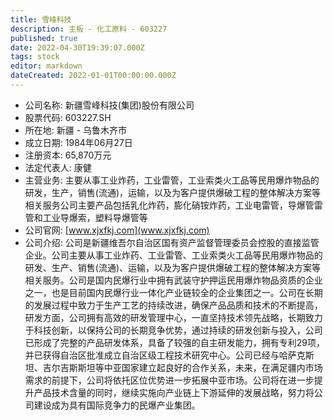 ```yaml
---
title: 雪峰科技
description: 主板 - 化工原料 - 603227
published: true
date: 2022-04-30T19:39:07.000Z
tags: stock
editor: markdown
dateCreated: 2022-01-01T00:00:00.000Z
---
```


- 公司名称: 新疆雪峰科技(集团)股份有限公司
- 股票代码: 603227.SH
- 所在地: 新疆 - 乌鲁木齐市
- 成立日期: 1984年06月27日
- 注册资本: 65,870万元
- 法定代表人: 康健
- 主营业务: 主要从事工业炸药，工业雷管，工业索类火工品等民用爆炸物品的研发，生产，销售(流通)，运输，以及为客户提供爆破工程的整体解决方案等相关服务公司主要产品包括乳化炸药，膨化硝铵炸药，工业电雷管，导爆管雷管和工业导爆索，塑料导爆管等
- 公司官网: [www.xjxfkj.com](www.xjxfkj.com)
- 公司介绍: 公司是新疆维吾尔自治区国有资产监督管理委员会控股的直接监管企业。公司主要从事工业炸药、工业雷管、工业索类火工品等民用爆炸物品的研发、生产、销售(流通)、运输，以及为客户提供爆破工程的整体解决方案等相关服务。公司是国内民爆行业中拥有武装守护押运民用爆炸物品资质的企业之一，也是目前国内民爆行业一体化产业链较全的企业集团之一。公司在长期的发展过程中致力于生产工艺的持续改进，确保产品品质和技术的不断提高，研发方面，公司拥有高效的研发管理中心，一直坚持技术领先战略，长期致力于科技创新，以保持公司的长期竞争优势，通过持续的研发创新与投入，公司已形成了完整的产品研发体系，具备了较强的自主研发能力，拥有专利29项，并已获得自治区批准成立自治区级工程技术研究中心。公司已经与哈萨克斯坦、吉尔吉斯斯坦等中亚国家建立起良好的合作关系，未来，在满足疆内市场需求的前提下，公司将依托区位优势进一步拓展中亚市场。公司将在进一步提升产品技术含量的同时，继续实施向产业链上下游延伸的发展战略，努力将公司建设成为具有国际竞争力的民爆产业集团。


